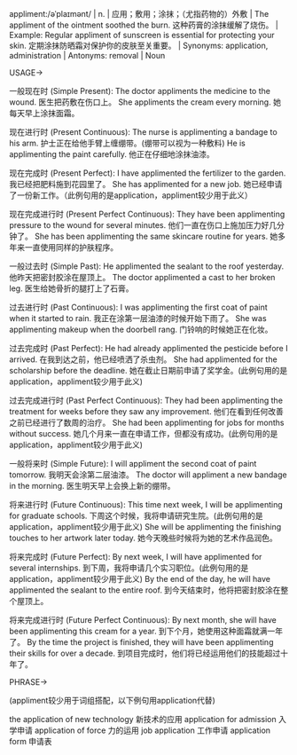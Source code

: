 appliment:/əˈplaɪmənt/ | n. | 应用；敷用；涂抹；（尤指药物的）外敷 | The appliment of the ointment soothed the burn.  这种药膏的涂抹缓解了烧伤。 | Example: Regular appliment of sunscreen is essential for protecting your skin.  定期涂抹防晒霜对保护你的皮肤至关重要。 | Synonyms: application, administration | Antonyms: removal | Noun


USAGE->

一般现在时 (Simple Present):
The doctor appliments the medicine to the wound. 医生把药敷在伤口上。
She appliments the cream every morning. 她每天早上涂抹面霜。

现在进行时 (Present Continuous):
The nurse is applimenting a bandage to his arm. 护士正在给他手臂上缠绷带。(绷带可以视为一种敷料)
He is applimenting the paint carefully. 他正在仔细地涂抹油漆。

现在完成时 (Present Perfect):
I have applimented the fertilizer to the garden. 我已经把肥料施到花园里了。
She has applimented for a new job. 她已经申请了一份新工作。（此例句用的是application，appliment较少用于此义）


现在完成进行时 (Present Perfect Continuous):
They have been applimenting pressure to the wound for several minutes. 他们一直在伤口上施加压力好几分钟了。
She has been applimenting the same skincare routine for years. 她多年来一直使用同样的护肤程序。

一般过去时 (Simple Past):
He applimented the sealant to the roof yesterday. 他昨天把密封胶涂在屋顶上。
The doctor applimented a cast to her broken leg. 医生给她骨折的腿打上了石膏。

过去进行时 (Past Continuous):
I was applimenting the first coat of paint when it started to rain. 我正在涂第一层油漆的时候开始下雨了。
She was applimenting makeup when the doorbell rang. 门铃响的时候她正在化妆。

过去完成时 (Past Perfect):
He had already applimented the pesticide before I arrived. 在我到达之前，他已经喷洒了杀虫剂。
She had applimented for the scholarship before the deadline. 她在截止日期前申请了奖学金。(此例句用的是application，appliment较少用于此义)


过去完成进行时 (Past Perfect Continuous):
They had been applimenting the treatment for weeks before they saw any improvement. 他们在看到任何改善之前已经进行了数周的治疗。
She had been applimenting for jobs for months without success. 她几个月来一直在申请工作，但都没有成功。(此例句用的是application，appliment较少用于此义)


一般将来时 (Simple Future):
I will appliment the second coat of paint tomorrow. 我明天会涂第二层油漆。
The doctor will appliment a new bandage in the morning. 医生明天早上会换上新的绷带。


将来进行时 (Future Continuous):
This time next week, I will be applimenting for graduate schools. 下周这个时候，我将申请研究生院。(此例句用的是application，appliment较少用于此义)
She will be applimenting the finishing touches to her artwork later today. 她今天晚些时候将为她的艺术作品润色。

将来完成时 (Future Perfect):
By next week, I will have applimented for several internships. 到下周，我将申请几个实习职位。(此例句用的是application，appliment较少用于此义)
By the end of the day, he will have applimented the sealant to the entire roof. 到今天结束时，他将把密封胶涂在整个屋顶上。

将来完成进行时 (Future Perfect Continuous):
By next month, she will have been applimenting this cream for a year. 到下个月，她使用这种面霜就满一年了。
By the time the project is finished, they will have been applimenting their skills for over a decade. 到项目完成时，他们将已经运用他们的技能超过十年了。


PHRASE->

(appliment较少用于词组搭配，以下例句用application代替)

the application of new technology 新技术的应用
application for admission 入学申请
application of force 力的运用
job application 工作申请
application form 申请表
